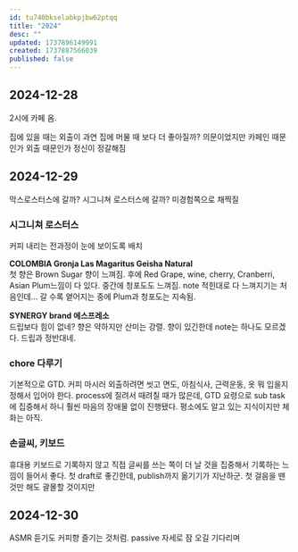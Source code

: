 ```yaml
---
id: tu740bkselabkpjbw62ptqq
title: "2024"
desc: ""
updated: 1737896149991
created: 1737887566039
published: false
---
```


## 2024-12-28

2시에 카페 옴.

집에 있을 때는 외출이 과연 집에 머물 때 보다 더 좋아질까? 의문이었지만 카페인 때문인가 외출 때문인가 정신이 정갈해짐

## 2024-12-29

막스로스터스에 갈까? 시그니쳐 로스터스에 갈까?
미경험쪽으로 채찍질

### 시그니쳐 로스터스

커피 내리는 전과정이 눈에 보이도록 배치

**COLOMBIA Gronja Las Magaritus Geisha Natural**  
첫 향은 Brown Sugar 향이 느껴짐.
후에 Red Grape, wine, cherry, Cranberri, Asian Plum느낌이 다 있다.
중간에 청포도도 느껴짐.
note 적힌대로 다 느껴지기는 처음인데...
갈 수록 옅어지는 중에 Plum과 청포도는 지속됨.

**SYNERGY brand 에스프레소**  
드립보다 힘이 없네? 향은 약하지만 산미는 강렬.
향이 있긴한데 note는 하나도 모르겠다. 드립과 정반대네.

### chore 다루기

기본적으로 GTD.
커피 마시러 외출하려면 씻고 면도, 아침식사, 근력운동, 옷 뭐 입을지 정해서 입어야 한다.
process에 질려서 때려칠 때가 많은데, GTD 요령으로 sub task에 집중해서 하니 훨씬 마음의 장애물 없이 진행됐다.
평소에도 알고 있는 지식이지만 체화는 아직.

### 손글씨, 키보드

휴대용 키보드로 기록하지 않고 직접 글씨를 쓰는 쪽이 더 날 것을 집중해서 기록하는 느낌이 들어서 좋다. 첫 draft로 좋긴한데, publish까지 옮기기가 지난하군.
첫 걸음을 뗀 것만 해도 괄몰할 것이지만

## 2024-12-30

ASMR 듣기도 커피향 즐기는 것처럼.
passive 자세로 잠 오길 기다리며
